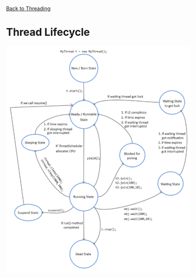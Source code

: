 [Back to Threading](../README.md)
# Thread Lifecycle

<img src="../../../assets/images/threading/thread_lifecycle.png"/>